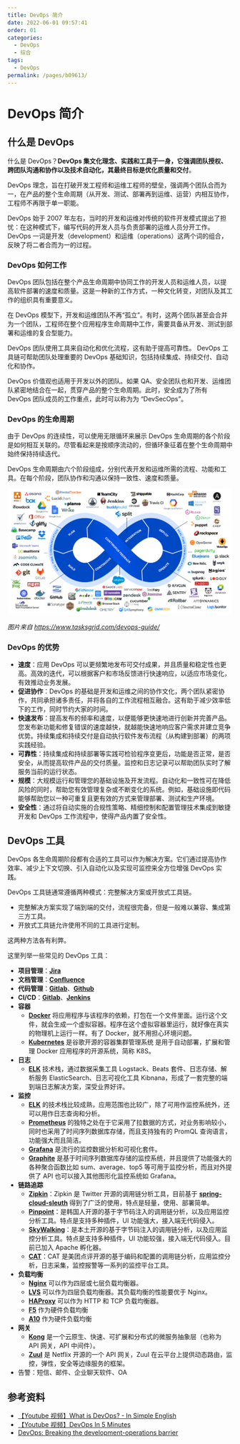 ```yaml
---
title: DevOps 简介
date: 2022-06-01 09:57:41
order: 01
categories:
  - DevOps
  - 综合
tags:
  - DevOps
permalink: /pages/b09613/
---
```


# DevOps 简介

## 什么是 DevOps

什么是 DevOps？**DevOps 集文化理念、实践和工具于一身，它强调团队授权、跨团队沟通和协作以及技术自动化，其最终目标是优化质量和交付**。

DevOps 理念，旨在打破开发工程师和运维工程师的壁垒，强调两个团队合而为一，在产品的整个生命周期（从开发、测试、部署再到运维、运营）内相互协作，工程师不再限于单一职能。

DevOps 始于 2007 年左右，当时的开发和运维对传统的软件开发模式提出了担忧：在这种模式下，编写代码的开发人员与负责部署的运维人员分开工作。 DevOps 一词是开发（development）和运维（operations）这两个词的组合，反映了将二者合而为一的过程。

### DevOps 如何工作

DevOps 团队包括在整个产品生命周期中协同工作的开发人员和运维人员，以提高软件部署的速度和质量。这是一种新的工作方式，一种文化转变，对团队及其工作的组织具有重要意义。

在 DevOps 模型下，开发和运维团队不再“孤立”。有时，这两个团队甚至会合并为一个团队，工程师在整个应用程序生命周期中工作，需要具备从开发、测试到部署和运维的复合型能力。

DevOps 团队使用工具来自动化和优化流程，这有助于提高可靠性。 DevOps 工具链可帮助团队处理重要的 DevOps 基础知识，包括持续集成、持续交付、自动化和协作。

DevOps 价值观也适用于开发以外的团队。如果 QA、安全团队也和开发、运维团队紧密地结合在一起，贯穿产品的整个生命周期。此时，安全成为了所有 DevOps 团队成员的工作重点，此时可以称为为 “DevSecOps”。

### DevOps 的生命周期

由于 DevOps 的连续性，可以使用无限循环来展示 DevOps 生命周期的各个阶段是如何相互关联的。尽管看起来是按顺序流动的，但循环象征着在整个生命周期中始终保持持续迭代。

DevOps 生命周期由六个阶段组成，分别代表开发和运维所需的流程、功能和工具。在每个阶段，团队协作和沟通以保持一致性、速度和质量。

![img](https://raw.githubusercontent.com/dunwu/images/master/snap/20220601155057.png)

_图片来自 https://www.tasksgrid.com/devops-guide/_

### DevOps 的优势

- **速度**：应用 DevOps 可以更频繁地发布可交付成果，并且质量和稳定性也更高。高效的迭代，可以根据客户和市场反馈进行快速响应，以适应市场变化，有效推动业务发展。
- **促进协作**：DevOps 的基础是开发和运维之间的协作文化，两个团队紧密协作，共同承担诸多责任，并将各自的工作流程相互融合。这有助于减少效率低下的工作，同时节约大家的时间。
- **快速发布**：提高发布的频率和速度，以便能够更快速地进行创新并完善产品。您发布新功能和修复错误的速度越快，就越能快速地响应客户需求并建立竞争优势。持续集成和持续交付是自动执行软件发布流程（从构建到部署）的两项实践经验。
- **可靠性**：持续集成和持续部署等实践可检验程序变更后，功能是否正常，是否安全，从而提高软件产品的交付质量。监控和日志记录可以帮助团队实时了解服务当前的运行状态。
- **规模**：大规模运行和管理您的基础设施及开发流程。自动化和一致性可在降低风险的同时，帮助您有效管理复杂或不断变化的系统。例如，基础设施即代码能够帮助您以一种可重复且更有效的方式来管理部署、测试和生产环境。
- **安全性**：通过将自动实施的合规性策略、精细控制和配置管理技术集成到敏捷开发和 DevOps 工作流程中，使得产品内置了安全性。

## DevOps 工具

DevOps 各生命周期阶段都有合适的工具可以作为解决方案。它们通过提高协作效率、减少上下文切换、引入自动化以及实现可监控来全方位增强 DevOps 实践。

DevOps 工具链通常遵循两种模式：完整解决方案或开放式工具链。

- 完整解决方案实现了端到端的交付，流程很完备，但是一般难以兼容、集成第三方工具。
- 开放式工具链允许使用不同的工具进行定制。

这两种方法各有利弊。

这里列举一些常见的 DevOps 工具：

- **项目管理**：[**Jira**](https://www.atlassian.com/zh/software/jira)
- **文档管理**：[**Confluence**](https://www.atlassian.com/zh/software/confluence)
- **代码管理**：[**Gitlab**](https://about.gitlab.com/)、[**Github**](https://github.com/)
- **CI/CD**：[**Gitlab**](https://about.gitlab.com/)、[**Jenkins**](https://www.jenkins.io/)
- **容器**
  - [**Docker**](https://www.docker.com/) 将应用程序与该程序的依赖，打包在一个文件里面。运行这个文件，就会生成一个虚拟容器。程序在这个虚拟容器里运行，就好像在真实的物理机上运行一样。有了 Docker，就不用担心环境问题。
  - [**Kubernetes**](https://github.com/kubernetes/kubernetes) 是谷歌开源的容器集群管理系统 是用于自动部署，扩展和管理 Docker 应用程序的开源系统，简称 K8S。
- **日志**
  - [**ELK**](https://www.elastic.co/cn/what-is/elasticsearch/) 技术栈，通过数据采集工具 Logstack、Beats 套件、日志存储、解析服务 ElasticSearch、日志可视化工具 Kibnana，形成了一套完整的端到端日志解决方案，深受业界好评。
- **监控**
  - [**ELK**](https://www.elastic.co/cn/what-is/elasticsearch/) 的技术栈比较成熟，应用范围也比较广，除了可用作监控系统外，还可以用作日志查询和分析。
  - [**Prometheus**](https://github.com/prometheus/prometheus) 的独特之处在于它采用了拉数据的方式，对业务影响较小，同时也采用了时间序列数据库存储，而且支持独有的 PromQL 查询语言，功能强大而且简洁。
  - [**Grafana**](https://github.com/grafana/grafana) 是流行的监控数据分析和可视化套件。
  - [**Graphite**](https://github.com/graphite-project/graphite-web) 是基于时间序列数据库存储的监控系统，并且提供了功能强大的各种聚合函数比如 sum、average、top5 等可用于监控分析，而且对外提供了 API 也可以接入其他图形化监控系统如 Grafana。
- **链路追踪**
  - [**Zipkin**](https://zipkin.io/)：Zipkin 是 Twitter 开源的调用链分析工具，目前基于 **[spring-cloud-sleuth](https://github.com/spring-cloud/spring-cloud-sleuth)** 得到了广泛的使用，特点是轻量，使用、部署简单。
  - [**Pinpoint**](https://pinpoint-apm.gitbook.io/pinpoint/)：是韩国人开源的基于字节码注入的调用链分析，以及应用监控分析工具。特点是支持多种插件，UI 功能强大，接入端无代码侵入。
  - [**SkyWalking**](https://skywalking.apache.org/)：是本土开源的基于字节码注入的调用链分析，以及应用监控分析工具。特点是支持多种插件，UI 功能较强，接入端无代码侵入。目前已加入 Apache 孵化器。
  - [**CAT**](https://github.com/dianping/cat)：CAT 是美团点评开源的基于编码和配置的调用链分析，应用监控分析，日志采集，监控报警等一系列的监控平台工具。
- **负载均衡**
  - [**Nginx**](https://www.nginx.com/) 可以作为四层或七层负载均衡器。
  - [**LVS**](https://github.com/alibaba/LVS) 可以作为四层负载均衡器。其负载均衡的性能要优于 Nginx。
  - [**HAProxy**](http://www.haproxy.org/) 可以作为 HTTP 和 TCP 负载均衡器。
  - [**F5**](https://f5.com/zh) 作为硬件负载均衡
  - [**A10**](https://www.a10networks.com.cn/) 作为硬件负载均衡
- **网关**
  - [**Kong**](https://github.com/Kong/kong) 是一个云原生、快速、可扩展和分布式的微服务抽象层（也称为 API 网关，API 中间件）。
  - [**Zuul**](https://github.com/Netflix/zuul) 是 Netflix 开源的一个 API 网关，Zuul 在云平台上提供动态路由，监控，弹性，安全等边缘服务的框架。
- 告警：短信、邮件、企业聊天软件、OA

## 参考资料

- [【Youtube 视频】What is DevOps? - In Simple English](https://www.youtube.com/watch?v=_I94-tJlovg)
- [【Youtube 视频】DevOps In 5 Minutes](https://www.youtube.com/watch?v=Xrgk023l4lI)
- [DevOps: Breaking the development-operations barrier](https://www.atlassian.com/devops)